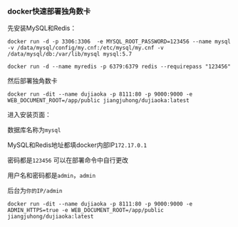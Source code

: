 ### docker快速部署独角数卡

先安装MySQL和Redis：

```
docker run -d -p 3306:3306  -e MYSQL_ROOT_PASSWORD=123456 --name mysql -v /data/mysql/config/my.cnf:/etc/mysql/my.cnf -v /data/mysql/db:/var/lib/mysql mysql:5.7
```

```
docker run -d --name myredis -p 6379:6379 redis --requirepass "123456"
```

然后部署独角数卡

```
docker run -dit --name dujiaoka -p 8111:80 -p 9000:9000 -e WEB_DOCUMENT_ROOT=/app/public jiangjuhong/dujiaoka:latest
```

进入安装页面：

数据库名称为`mysql`


MySQL和Redis地址都填docker内部IP`172.17.0.1`

密码都是`123456`  可以在部署命令中自行更改


用户名和密码都是`admin`，`admin`

后台为`你的IP/admin`

```
docker run -dit --name dujiaoka -p 8111:80 -p 9000:9000 -e ADMIN_HTTPS=true -e WEB_DOCUMENT_ROOT=/app/public jiangjuhong/dujiaoka:latest
```
